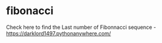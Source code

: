 # fibonacci
Check here to find the Last number of Fibonnacci sequence - https://darklord1497.pythonanywhere.com/
